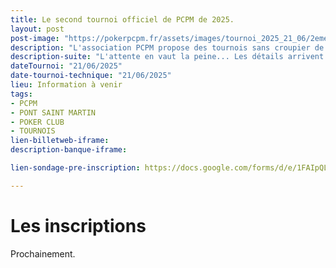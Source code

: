 ```yaml
---
title: Le second tournoi officiel de PCPM de 2025.
layout: post
post-image: "https://pokerpcpm.fr/assets/images/tournoi_2025_21_06/2eme_pcpm_origami.png"
description: "L'association PCPM propose des tournois sans croupier de poker Texas hold'em. Pour plus d'informations consultez nos règlements"
description-suite: "L'attente en vaut la peine... Les détails arrivent très bientôt ! Restez connectés."
dateTournoi: "21/06/2025"
date-tournoi-technique: "21/06/2025"
lieu: Information à venir
tags:
- PCPM
- PONT SAINT MARTIN
- POKER CLUB
- TOURNOIS
lien-billetweb-iframe: 
description-banque-iframe: 

lien-sondage-pre-inscription: https://docs.google.com/forms/d/e/1FAIpQLSf3JlxuSvGcS24WcJQVOCyjwCwzvvOGDMC9r5-o04tgqZ6z_w/viewform?embedded=true

---
```


# Les inscriptions

Prochainement.